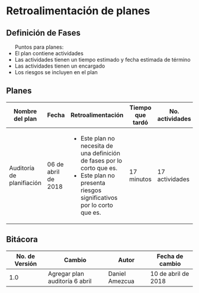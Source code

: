 # Retroalimentación de planes
## Definición de Fases
<ul> Puntos para planes:
  <li> El plan contiene actividades </li>
  <li> Las actividades tienen un tiempo estimado y fecha estimada de término </li>
  <li> Las actividades tienen un encargado </li> 
  <li> Los riesgos se incluyen en el plan </li>
</ul>

## Planes
Nombre del plan | Fecha | Retroalimentación | Tiempo que tardó | No. actividades | Creadores del plan | Calidad | Comentarios adicionales
------------|------|------|-|-|-|-------|-----------
Auditoría de planifiación | 06 de abril de 2018 | <ul> <li>Este plan no necesita de una definición de fases por lo corto que es.</li> <li> Este plan no presenta riesgos significativos por lo corto que es.</li></ul>| 17 minutos | 17 actividades | Daniel Amezcua | Cumple con todos los requisitos, y los que no están justificados  | Resultado de la auditoría en: [link]


## Bitácora
No. de Versión | Cambio | Autor | Fecha de cambio
---------------|--------|-------|----------
1.0 | Agregar plan auditoría 6 abril | Daniel Amezcua | 10 de abril de 2018

